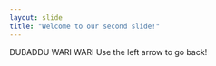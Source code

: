 ```yaml
---
layout: slide
title: "Welcome to our second slide!"
---
```

DUBADDU WARI WARI
Use the left arrow to go back!
